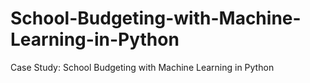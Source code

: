 # School-Budgeting-with-Machine-Learning-in-Python
Case Study: School Budgeting with Machine Learning in Python

